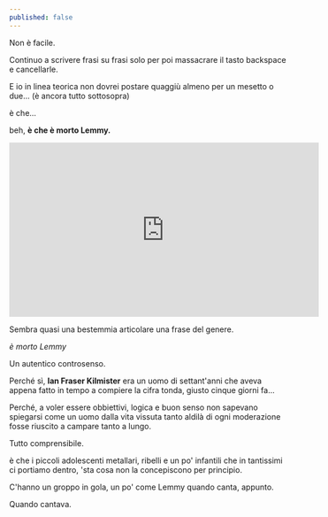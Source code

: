 ```yaml
---
published: false
---
```


Non è facile.

Continuo a scrivere frasi su frasi solo per poi massacrare il tasto backspace e cancellarle.

E io in linea teorica non dovrei postare quaggiù almeno per un mesetto o due... (è ancora tutto sottosopra)

è che...

beh, **è che è morto Lemmy.**

<iframe width="560" height="315" src="https://www.youtube.com/embed/GlecTBevmzc" frameborder="0" allowfullscreen></iframe>

Sembra quasi una bestemmia articolare una frase del genere.

_è morto Lemmy_

Un autentico controsenso.

Perché sì, **Ian Fraser Kilmister** era un uomo di settant'anni che aveva appena fatto in tempo a compiere la cifra tonda, giusto cinque giorni fa...

Perché, a voler essere obbiettivi, logica e buon senso non sapevano spiegarsi come un uomo dalla vita vissuta tanto aldilà di ogni moderazione fosse riuscito a campare tanto a lungo.

Tutto comprensibile.

è che i piccoli adolescenti metallari, ribelli e un po' infantili che in tantissimi ci portiamo dentro, 'sta cosa non la concepiscono per principio.

C'hanno un groppo in gola, un po' come Lemmy quando canta, appunto. 

Quando cantava.
